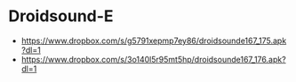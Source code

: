 Droidsound-E 
============
* https://www.dropbox.com/s/g5791xepmp7ey86/droidsounde167_175.apk?dl=1
* https://www.dropbox.com/s/3o140l5r95mt5hp/droidsounde167_176.apk?dl=1
